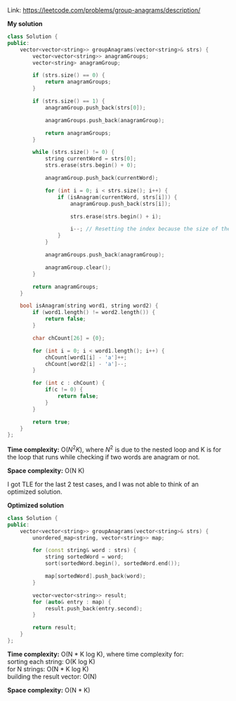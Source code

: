 Link: https://leetcode.com/problems/group-anagrams/description/

**My solution** 

```cpp
class Solution {
public:
    vector<vector<string>> groupAnagrams(vector<string>& strs) {
        vector<vector<string>> anagramGroups;
        vector<string> anagramGroup;

        if (strs.size() == 0) {
            return anagramGroups;
        }

        if (strs.size() == 1) {
            anagramGroup.push_back(strs[0]);

            anagramGroups.push_back(anagramGroup);

            return anagramGroups;
        }

        while (strs.size() != 0) {
            string currentWord = strs[0];
            strs.erase(strs.begin() + 0);

            anagramGroup.push_back(currentWord);

            for (int i = 0; i < strs.size(); i++) {
                if (isAnagram(currentWord, strs[i])) {
                    anagramGroup.push_back(strs[i]);

                    strs.erase(strs.begin() + i);

                    i--; // Resetting the index because the size of the vector changed
                }
            }

            anagramGroups.push_back(anagramGroup);

            anagramGroup.clear();
        }

        return anagramGroups;
    }

    bool isAnagram(string word1, string word2) {
        if (word1.length() != word2.length()) {
            return false;
        }

        char chCount[26] = {0};

        for (int i = 0; i < word1.length(); i++) {
            chCount[word1[i] - 'a']++;
            chCount[word2[i] - 'a']--;
        }

        for (int c : chCount) {
            if(c != 0) {
                return false;
            }
        }

        return true;
    }
};
```

**Time complexity:** O($N^{2} K$), where $N^{2}$ is due to the nested loop and K is for the loop that runs while checking if two words are anagram or not.

**Space complexity:** O(N K)

I got TLE for the last 2 test cases, and I was not able to think of an optimized solution.

**Optimized solution**

```cpp
class Solution {
public:
    vector<vector<string>> groupAnagrams(vector<string>& strs) {
        unordered_map<string, vector<string>> map;

        for (const string& word : strs) {
            string sortedWord = word;
            sort(sortedWord.begin(), sortedWord.end());

            map[sortedWord].push_back(word);
        }

        vector<vector<string>> result;
        for (auto& entry : map) {
            result.push_back(entry.second);
        }

        return result;
    }
};
```

**Time complexity:** O(N * K log K), where time complexity for:  
sorting each string: O(K log K)  
for N strings: O(N * K log K)  
building the result vector: O(N)

**Space complexity:** O(N * K)